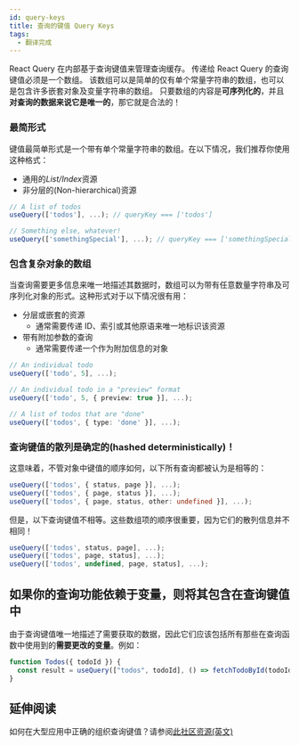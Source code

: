 ```yaml
---
id: query-keys
title: 查询的键值 Query Keys
tags:
  - 翻译完成
---
```


React Query 在内部基于查询键值来管理查询缓存。
传递给 React Query 的查询键值必须是一个数组。
该数组可以是简单的仅有单个常量字符串的数组，也可以是包含许多嵌套对象及变量字符串的数组。
只要数组的内容是**可序列化的**，并且**对查询的数据来说它是唯一的**，那它就是合法的！

### 最简形式

键值最简单形式是一个带有单个常量字符串的数组。在以下情况，我们推荐你使用这种格式：

- 通用的*List/Index*资源
- 非分层的(Non-hierarchical)资源

```ts
// A list of todos
useQuery(['todos'], ...); // queryKey === ['todos']

// Something else, whatever!
useQuery(['somethingSpecial'], ...); // queryKey === ['somethingSpecial']
```

### 包含复杂对象的数组

当查询需要更多信息来唯一地描述其数据时，数组可以为带有任意数量字符串及可序列化对象的形式。这种形式对于以下情况很有用：

- 分层或嵌套的资源
  - 通常需要传递 ID、索引或其他原语来唯一地标识该资源
- 带有附加参数的查询
  - 通常需要传递一个作为附加信息的对象

```ts
// An individual todo
useQuery(['todo', 5], ...);

// An individual todo in a "preview" format
useQuery(['todo', 5, { preview: true }], ...);

// A list of todos that are "done"
useQuery(['todos', { type: 'done' }], ...);
```

### 查询键值的散列是确定的(hashed deterministically)！

这意味着，不管对象中键值的顺序如何，以下所有查询都被认为是相等的：

```ts
useQuery(['todos', { status, page }], ...);
useQuery(['todos', { page, status }], ...);
useQuery(['todos', { page, status, other: undefined }], ...);
```

但是，以下查询键值不相等。这些数组项的顺序很重要，因为它们的散列信息并不相同！

```ts
useQuery(['todos', status, page], ...);
useQuery(['todos', page, status], ...);
useQuery(['todos', undefined, page, status], ...);
```

## 如果你的查询功能依赖于变量，则将其包含在查询键值中

由于查询键值唯一地描述了需要获取的数据，因此它们应该包括所有那些在查询函数中使用到的**需要更改的变量**。例如：

```ts
function Todos({ todoId }) {
  const result = useQuery(["todos", todoId], () => fetchTodoById(todoId));
}
```

## 延伸阅读

如何在大型应用中正确的组织查询键值？请参阅[此社区资源(英文)](https://tanstack.com/query/v4/docs/community/tkdodos-blog?#8-effective-react-query-keys)
